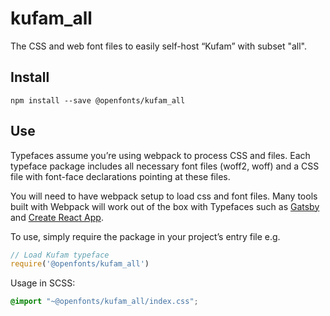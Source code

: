 
# kufam_all

The CSS and web font files to easily self-host “Kufam” with subset "all".

## Install

`npm install --save @openfonts/kufam_all`

## Use

Typefaces assume you’re using webpack to process CSS and files. Each typeface
package includes all necessary font files (woff2, woff) and a CSS file with
font-face declarations pointing at these files.

You will need to have webpack setup to load css and font files. Many tools built
with Webpack will work out of the box with Typefaces such as [Gatsby](https://github.com/gatsbyjs/gatsby)
and [Create React App](https://github.com/facebookincubator/create-react-app).

To use, simply require the package in your project’s entry file e.g.

```javascript
// Load Kufam typeface
require('@openfonts/kufam_all')
```

Usage in SCSS:
```scss
@import "~@openfonts/kufam_all/index.css";
```
